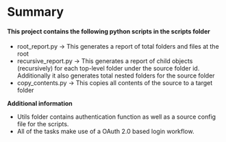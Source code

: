 # Summary

#### This project contains the following python scripts in the scripts folder

- root_report.py -> This generates a report of total folders and files at the root
- recursive_report.py -> This generates a report of child objects (recursively) for each top-level folder under the source folder id. Additionally it also generates total nested folders for the source folder
- copy_contents.py -> This copies all contents of the source to a target folder

**Additional information**
- Utils folder contains authentication function as well as a source config file for the scripts.
- All of the tasks make use of a OAuth 2.0 based login workflow. 